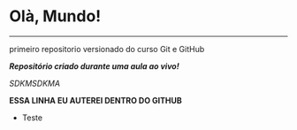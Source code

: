# Olà, Mundo!
***

 primeiro repositorio versionado do curso Git e GitHub

 __*Repositório criado durante uma aula ao vivo!*__

 *SDKMSDKMA*

**ESSA LINHA EU AUTEREI DENTRO DO GITHUB**

* Teste

